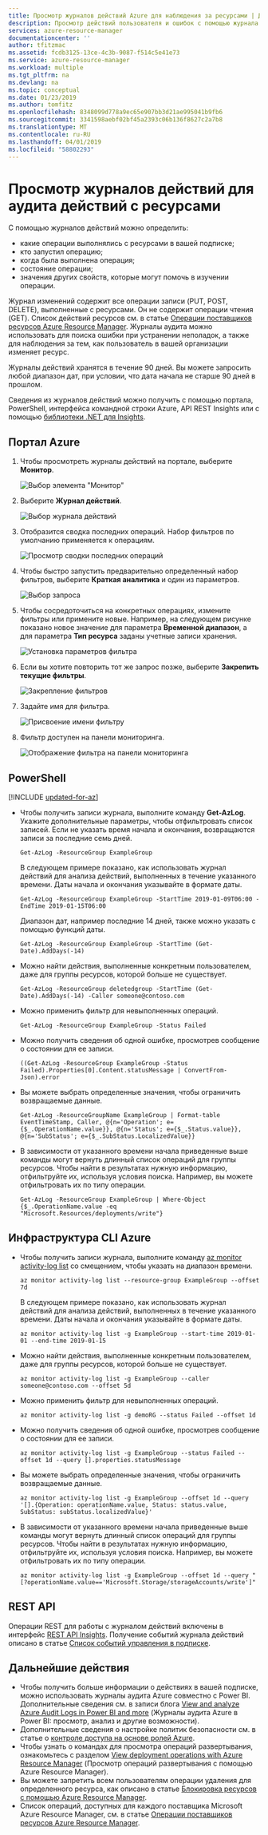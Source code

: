 ```yaml
---
title: Просмотр журналов действий Azure для наблюдения за ресурсами | Документация Майкрософт
description: Просмотр действий пользователя и ошибок с помощью журнала действий. Отображаются портал Azure, PowerShell, интерфейс командной строки Azure и REST.
services: azure-resource-manager
documentationcenter: ''
author: tfitzmac
ms.assetid: fcdb3125-13ce-4c3b-9087-f514c5e41e73
ms.service: azure-resource-manager
ms.workload: multiple
ms.tgt_pltfrm: na
ms.devlang: na
ms.topic: conceptual
ms.date: 01/23/2019
ms.author: tomfitz
ms.openlocfilehash: 8348099d778a9ec65e907bb3d21ae995041b9fb6
ms.sourcegitcommit: 3341598aebf02bf45a2393c06b136f8627c2a7b8
ms.translationtype: MT
ms.contentlocale: ru-RU
ms.lasthandoff: 04/01/2019
ms.locfileid: "58802293"
---
```

# <a name="view-activity-logs-to-audit-actions-on-resources"></a>Просмотр журналов действий для аудита действий с ресурсами

С помощью журналов действий можно определить:

* какие операции выполнялись с ресурсами в вашей подписке;
* кто запустил операцию;
* когда была выполнена операция;
* состояние операции;
* значения других свойств, которые могут помочь в изучении операции.

Журнал изменений содержит все операции записи (PUT, POST, DELETE), выполненные с ресурсами. Он не содержит операции чтения (GET). Список действий ресурсов см. в статье [Операции поставщиков ресурсов Azure Resource Manager](../role-based-access-control/resource-provider-operations.md). Журналы аудита можно использовать для поиска ошибки при устранении неполадок, а также для наблюдения за тем, как пользователь в вашей организации изменяет ресурс.

Журналы действий хранятся в течение 90 дней. Вы можете запросить любой диапазон дат, при условии, что дата начала не старше 90 дней в прошлом.

Сведения из журналов действий можно получить с помощью портала, PowerShell, интерфейса командной строки Azure, API REST Insights или с помощью [библиотеки .NET для Insights](https://www.nuget.org/packages/Microsoft.Azure.Insights/).

## <a name="the-azure-portal"></a>Портал Azure

1. Чтобы просмотреть журналы действий на портале, выберите **Монитор**.

    ![Выбор элемента "Монитор"](./media/resource-group-audit/select-monitor.png)

1. Выберите **Журнал действий**.

    ![Выбор журнала действий](./media/resource-group-audit/select-activity-log.png)

1. Отобразится сводка последних операций. Набор фильтров по умолчанию применяется к операциям.

    ![Просмотр сводки последних операций](./media/resource-group-audit/audit-summary.png)

1. Чтобы быстро запустить предварительно определенный набор фильтров, выберите **Краткая аналитика** и один из параметров.

    ![Выбор запроса](./media/resource-group-audit/quick-insights.png)

1. Чтобы сосредоточиться на конкретных операциях, измените фильтры или примените новые. Например, на следующем рисунке показано новое значение для параметра **Временной диапазон**, а для параметра **Тип ресурса** заданы учетные записи хранения. 

    ![Установка параметров фильтра](./media/resource-group-audit/set-filter.png)

1. Если вы хотите повторить тот же запрос позже, выберите **Закрепить текущие фильтры**.

    ![Закрепление фильтров](./media/resource-group-audit/pin-filters.png)

1. Задайте имя для фильтра.

    ![Присвоение имени фильтру](./media/resource-group-audit/name-filters.png)

1. Фильтр доступен на панели мониторинга.

    ![Отображение фильтра на панели мониторинга](./media/resource-group-audit/show-dashboard.png)

## <a name="powershell"></a>PowerShell

[!INCLUDE [updated-for-az](../../includes/updated-for-az.md)]

* Чтобы получить записи журнала, выполните команду **Get-AzLog**. Укажите дополнительные параметры, чтобы отфильтровать список записей. Если не указать время начала и окончания, возвращаются записи за последние семь дней.

  ```azurepowershell-interactive
  Get-AzLog -ResourceGroup ExampleGroup
  ```

    В следующем примере показано, как использовать журнал действий для анализа действий, выполненных в течение указанного времени. Даты начала и окончания указывайте в формате даты.

  ```azurepowershell-interactive
  Get-AzLog -ResourceGroup ExampleGroup -StartTime 2019-01-09T06:00 -EndTime 2019-01-15T06:00
  ```

    Диапазон дат, например последние 14 дней, также можно указать с помощью функций даты.

  ```azurepowershell-interactive
  Get-AzLog -ResourceGroup ExampleGroup -StartTime (Get-Date).AddDays(-14)
  ```

* Можно найти действия, выполненные конкретным пользователем, даже для группы ресурсов, которой больше не существует.

  ```azurepowershell-interactive
  Get-AzLog -ResourceGroup deletedgroup -StartTime (Get-Date).AddDays(-14) -Caller someone@contoso.com
  ```

* Можно применить фильтр для невыполненных операций.

  ```azurepowershell-interactive
  Get-AzLog -ResourceGroup ExampleGroup -Status Failed
  ```

* Можно получить сведения об одной ошибке, просмотрев сообщение о состоянии для ее записи.

  ```azurepowershell-interactive
  ((Get-AzLog -ResourceGroup ExampleGroup -Status Failed).Properties[0].Content.statusMessage | ConvertFrom-Json).error
  ```

* Вы можете выбрать определенные значения, чтобы ограничить возвращаемые данные.

  ```azurepowershell-interactive
  Get-AzLog -ResourceGroupName ExampleGroup | Format-table EventTimeStamp, Caller, @{n='Operation'; e={$_.OperationName.value}}, @{n='Status'; e={$_.Status.value}}, @{n='SubStatus'; e={$_.SubStatus.LocalizedValue}}
  ```

* В зависимости от указанного времени начала приведенные выше команды могут вернуть длинный список операций для группы ресурсов. Чтобы найти в результатах нужную информацию, отфильтруйте их, используя условия поиска. Например, вы можете отфильтровать их по типу операции.

  ```azurepowershell-interactive
  Get-AzLog -ResourceGroup ExampleGroup | Where-Object {$_.OperationName.value -eq "Microsoft.Resources/deployments/write"}
  ```

## <a name="azure-cli"></a>Инфраструктура CLI Azure

* Чтобы получить записи журнала, выполните команду [az monitor activity-log list](/cli/azure/monitor/activity-log#az-monitor-activity-log-list) со смещением, чтобы указать на диапазон времени.

  ```azurecli-interactive
  az monitor activity-log list --resource-group ExampleGroup --offset 7d
  ```

  В следующем примере показано, как использовать журнал действий для анализа действий, выполненных в течение указанного времени. Даты начала и окончания указывайте в формате даты.

  ```azurecli-interactive
  az monitor activity-log list -g ExampleGroup --start-time 2019-01-01 --end-time 2019-01-15
  ```

* Можно найти действия, выполненные конкретным пользователем, даже для группы ресурсов, которой больше не существует.

  ```azurecli-interactive
  az monitor activity-log list -g ExampleGroup --caller someone@contoso.com --offset 5d
  ```

* Можно применить фильтр для невыполненных операций.

  ```azurecli-interactive
  az monitor activity-log list -g demoRG --status Failed --offset 1d
  ```

* Можно получить сведения об одной ошибке, просмотрев сообщение о состоянии для ее записи.

  ```azurecli-interactive
  az monitor activity-log list -g ExampleGroup --status Failed --offset 1d --query [].properties.statusMessage
  ```

* Вы можете выбрать определенные значения, чтобы ограничить возвращаемые данные.

  ```azurecli-interactive
  az monitor activity-log list -g ExampleGroup --offset 1d --query '[].{Operation: operationName.value, Status: status.value, SubStatus: subStatus.localizedValue}'
  ```

* В зависимости от указанного времени начала приведенные выше команды могут вернуть длинный список операций для группы ресурсов. Чтобы найти в результатах нужную информацию, отфильтруйте их, используя условия поиска. Например, вы можете отфильтровать их по типу операции.

  ```azurecli-interactive
  az monitor activity-log list -g ExampleGroup --offset 1d --query "[?operationName.value=='Microsoft.Storage/storageAccounts/write']"
  ```

## <a name="rest-api"></a>REST API

Операции REST для работы с журналом действий включены в интерфейс [REST API Insights](/rest/api/monitor/). Получение событий журнала действий описано в статье [Список событий управления в подписке](/rest/api/monitor/activitylogs).

## <a name="next-steps"></a>Дальнейшие действия

* Чтобы получить больше информации о действиях в вашей подписке, можно использовать журналы аудита Azure совместно с Power BI. Дополнительные сведения см. в записи блога [View and analyze Azure Audit Logs in Power BI and more](https://azure.microsoft.com/blog/analyze-azure-audit-logs-in-powerbi-more/) (Журналы аудита Azure в Power BI: просмотр, анализ и другие возможности).
* Дополнительные сведения о настройке политик безопасности см. в статье о [контроле доступа на основе ролей Azure](../role-based-access-control/role-assignments-portal.md).
* Чтобы узнать о командах для просмотра операций развертывания, ознакомьтесь с разделом [View deployment operations with Azure Resource Manager](resource-manager-deployment-operations.md) (Просмотр операций развертывания с помощью Azure Resource Manager).
* Вы можете запретить всем пользователям операции удаления для определенного ресурса, как описано в статье [Блокировка ресурсов с помощью Azure Resource Manager](resource-group-lock-resources.md).
* Список операций, доступных для каждого поставщика Microsoft Azure Resource Manager, см. в статье [Операции поставщиков ресурсов Azure Resource Manager](../role-based-access-control/resource-provider-operations.md).
